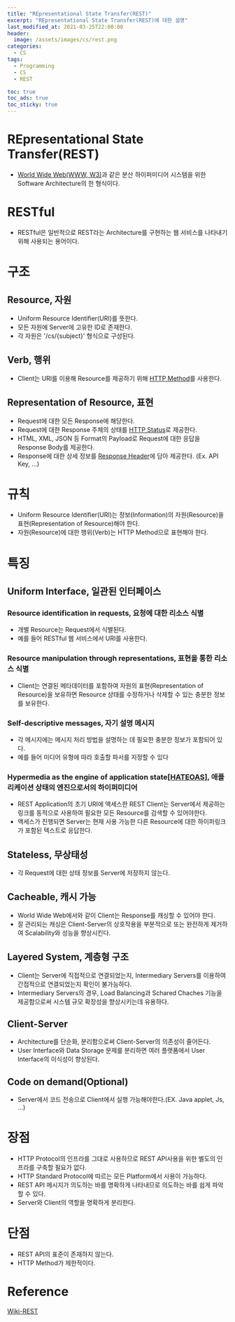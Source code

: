 ```yaml
---
title: "REpresentational State Transfer(REST)"
excerpt: "REpresentational State Transfer(REST)에 대한 설명"
last_modified_at: 2021-03-25T22:00:00
header:
  image: /assets/images/cs/rest.png
categories:
  - CS
tags:
  - Programming
  - CS
  - REST

toc: true
toc_ads: true
toc_sticky: true
---
```

# REpresentational State Transfer(REST)
- [World Wide Web(WWW, W3)](https://ko.wikipedia.org/wiki/%EC%9B%94%EB%93%9C_%EC%99%80%EC%9D%B4%EB%93%9C_%EC%9B%B9)과 같은 분산 하이퍼미디어 시스템을 위한 Software Architecture의 한 형식이다.

# RESTful
- RESTful은 일반적으로 REST라는 Architecture를 구현하는 웹 서비스를 나타내기 위해 사용되는 용어이다.

# 구조
## Resource, 자원
- Uniform Resource Identifier(URI)를 뜻한다.
- 모든 자원에 Server에 고유한 ID로 존재한다.
- 각 자원은 '/cs/{subject}' 형식으로 구성된다.

## Verb, 행위
- Client는 URI를 이용해 Resource를 제공하기 위해 [HTTP Method](../protocol/#request-method)를 사용한다.

## Representation of Resource, 표현
- Request에 대한 모든 Response에 해당한다.
- Request에 대한 Response 주체의 상태를 [HTTP Status](../protocol/#status)로 제공한다.
- HTML, XML, JSON 등 Format의 Payload로 Request에 대한 응답을 Response Body를 제공한다.
- Response에 대한 상세 정보를 [Response Header](https://developer.mozilla.org/en-US/docs/Glossary/Response_header)에 담아 제공한다. (Ex. API Key, ...)

# 규칙
- Uniform Resource Identifier(URI)는 정보(Information)의 자원(Resource)을 표현(Representation of Resource)해야 한다.
- 자원(Resource)에 대한 행위(Verb)는 HTTP Method으로 표현해야 한다.

# 특징
## Uniform Interface, 일관된 인터페이스
### Resource identification in requests, 요청에 대한 리소스 식별
- 개별 Resource는 Request에서 식별된다.
- 예를 들어 RESTful 웹 서비스에서 URI를 사용한다.

### Resource manipulation through representations, 표현을 통한 리소스 식별
- Client는 연결된 메타데이터를 포함하여 자원의 표현(Representation of Resource)을 보유하면 Resource 상태를 수정하거나 삭제할 수 있는 충분한 정보를 보유한다.

### Self-descriptive messages, 자기 설명 메시지
- 각 메시지에는 메시지 처리 방법을 설명하는 데 필요한 충분한 정보가 포함되어 있다.
- 예를 들어 미디어 유형에 따라 호출할 파서를 지정할 수 있다

### Hypermedia as the engine of application state[[HATEOAS](https://en.wikipedia.org/wiki/HATEOAS)], 애플리케이션 상태의 엔진으로서의 하이퍼미디어
- REST Application의 초기 URI에 액세스한 REST Client는 Server에서 제공하는 링크를 동적으로 사용하여 필요한 모든 Resource를 검색할 수 있어야한다.
- 액세스가 진행되면 Server는 현재 사용 가능한 다른 Resource에 대한 하이퍼링크가 포함된 텍스트로 응답한다.

## Stateless, 무상태성
- 각 Request에 대한 상태 정보를 Server에 저장하지 않는다.

## Cacheable, 캐시 가능
- World Wide Web에서와 같이 Client는 Response를 캐싱할 수 있어야 한다.
- 잘 관리되는 캐싱은 Client-Server의 상호작용을 부분적으로 또는 완전하게 제거하여 Scalability와 성능을 향상시킨다.

## Layered System, 계층형 구조
- Client는 Server에 직접적으로 연결되었는지, Intermediary Servers를 이용하여 간접적으로 연결되었는지 확인이 불가능하다.
- Intermediary Servers의 경우, Load Balancing과 Schared Chaches 기능을 제공함으로써 시스템 규모 확장성을 향상시키는데 유용하다.

## Client-Server
- Architecture를 단순화, 분리함으로써 Client-Server의 의존성이 줄어든다.
- User Interface와 Data Storage 문제를 분리하면 여러 플랫폼에서 User Interface의 이식성이 향상된다.

## Code on demand(Optional)
- Server에서 코드 전송으로 Client에서 실행 가능해야한다.(EX. Java applet, Js, ...)

# 장점
- HTTP Protocol의 인프라를 그대로 사용하므로 REST API사용을 위한 별도의 인프라를 구축할 필요가 없다.
- HTTP Standard Protocol에 따르는 모든 Platform에서 사용이 가능하다.
- REST API 메시지가 의도하는 바를 명확하게 나타내므로 의도하는 바를 쉽게 파악할 수 있다.
- Server와 Client의 역할을 명확하게 분리한다.

# 단점
- REST API의 표준이 존재하지 않는다.
- HTTP Method가 제한적이다.

# Reference
[Wiki-REST](https://ko.wikipedia.org/wiki/REST)